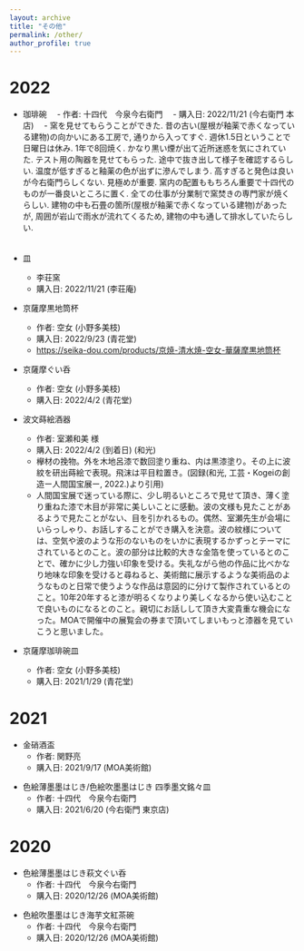```yaml
---
layout: archive
title: "その他"
permalink: /other/
author_profile: true
---
```


# 2022

- 珈琲碗
　- 作者: 十四代　今泉今右衛門
　- 購入日: 2022/11/21 (今右衛門 本店)
　- 窯を見せてもらうことができた. 昔の古い(屋根が釉薬で赤くなっている建物)の向かいにある工房で, 通りから入ってすぐ. 週休1.5日ということで日曜日は休み. 1年で8回焼く. かなり黒い煙が出て近所迷惑を気にされていた. テスト用の陶器を見せてもらった. 途中で抜き出して様子を確認するらしい. 温度が低すぎると釉薬の色が出ずに滲んでしまう. 高すぎると発色は良いが今右衛門らしくない. 見極めが重要. 窯内の配置ももちろん重要で十四代のものが一番良いところに置く. 全ての仕事が分業制で窯焚きの専門家が焼くらしい. 建物の中も石畳の箇所(屋根が釉薬で赤くなっている建物)があったが, 周囲が岩山で雨水が流れてくるため, 建物の中も通して排水していたらしい.  
　　<!-- 01E848 -->

- 皿
  - 李荘窯
  - 購入日: 2022/11/21 (李荘庵)
  <!-- 0020D0 -->

- 京薩摩黒地筒杯
  - 作者: 空女 (小野多美枝)
  - 購入日: 2022/9/23 (青花堂)
  - https://seika-dou.com/products/京焼-清水焼-空女-華薩摩黒地筒杯
  <!-- 0203A0 -->


- 京薩摩ぐい呑
  - 作者: 空女 (小野多美枝)
  - 購入日: 2022/4/2 (青花堂)
  <!-- 01ADB0 -->

- 波文蒔絵酒器
  - 作者: 室瀬和美 様
  - 購入日: 2022/4/2 (到着日) (和光)
  - 欅材の挽物。外を木地呂漆で数回塗り重ね、内は黒漆塗り。その上に波紋を研出蒔絵で表現。飛沫は平目粒置き。(図録(和光, 工芸・Kogeiの創造ー人間国宝展ー, 2022.)より引用)
  - 人間国宝展で迷っている際に、少し明るいところで見せて頂き、薄く塗り重ねた漆で木目が非常に美しいことに感動。波の文様も見たことがあるようで見たことがない、目を引かれるもの。偶然、室瀬先生が会場にいらっしゃり、お話しすることができ購入を決意。波の紋様については、空気や波のような形のないものをいかに表現するかずっとテーマにされているとのこと。波の部分は比較的大きな金箔を使っているとのことで、確かに少し力強い印象を受ける。失礼ながら他の作品に比べかなり地味な印象を受けると尋ねると、美術館に展示するような美術品のようなものと日常で使うような作品は意図的に分けて製作されているとのこと。10年20年すると漆が明るくなりより美しくなるから使い込むことで良いものになるとのこと。親切にお話しして頂き大変貴重な機会になった。MOAで開催中の展覧会の券まで頂いてしまいもっと漆器を見ていこうと思いました。
  <!-- 041EB0 -->

- 京薩摩珈琲碗皿
  - 作者: 空女 (小野多美枝)
  - 購入日: 2021/1/29 (青花堂)
  <!-- 049F98 -->


# 2021
- 金硝酒盃
  - 作者: 関野亮
  - 購入日: 2021/9/17 (MOA美術館)
<!-- 0055F0 -->

- 色絵薄墨墨はじき/色絵吹墨墨はじき 四季墨文銘々皿
  - 作者: 十四代　今泉今右衛門
  - 購入日: 2021/6/20 (今右衛門 東京店) 
<!-- 01FBD0 -->

# 2020

- 色絵薄墨墨はじき萩文ぐい呑
  - 作者: 十四代　今泉今右衛門
  - 購入日: 2020/12/26 (MOA美術館)
<!-- 0101D0 -->

- 色絵吹墨墨はじき海芋文紅茶碗
  - 作者: 十四代　今泉今右衛門
  - 購入日: 2020/12/26 (MOA美術館)
<!-- 0157C0 -->


